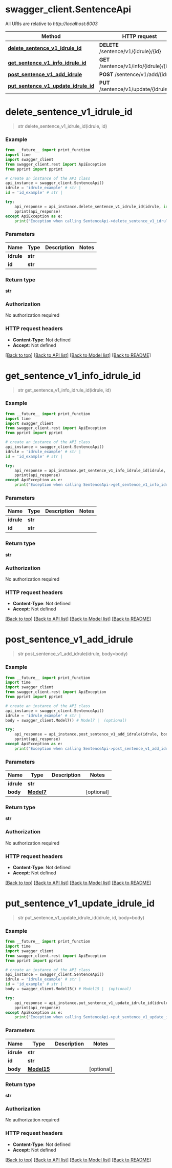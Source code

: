 # swagger_client.SentenceApi

All URIs are relative to *http://localhost:8003*

Method | HTTP request | Description
------------- | ------------- | -------------
[**delete_sentence_v1_idrule_id**](SentenceApi.md#delete_sentence_v1_idrule_id) | **DELETE** /sentence/v1/{idrule}/{id} | 
[**get_sentence_v1_info_idrule_id**](SentenceApi.md#get_sentence_v1_info_idrule_id) | **GET** /sentence/v1/info/{idrule}/{id} | 
[**post_sentence_v1_add_idrule**](SentenceApi.md#post_sentence_v1_add_idrule) | **POST** /sentence/v1/add/{idrule} | 
[**put_sentence_v1_update_idrule_id**](SentenceApi.md#put_sentence_v1_update_idrule_id) | **PUT** /sentence/v1/update/{idrule}/{id} | 


# **delete_sentence_v1_idrule_id**
> str delete_sentence_v1_idrule_id(idrule, id)



### Example
```python
from __future__ import print_function
import time
import swagger_client
from swagger_client.rest import ApiException
from pprint import pprint

# create an instance of the API class
api_instance = swagger_client.SentenceApi()
idrule = 'idrule_example' # str | 
id = 'id_example' # str | 

try:
    api_response = api_instance.delete_sentence_v1_idrule_id(idrule, id)
    pprint(api_response)
except ApiException as e:
    print("Exception when calling SentenceApi->delete_sentence_v1_idrule_id: %s\n" % e)
```

### Parameters

Name | Type | Description  | Notes
------------- | ------------- | ------------- | -------------
 **idrule** | **str**|  | 
 **id** | **str**|  | 

### Return type

**str**

### Authorization

No authorization required

### HTTP request headers

 - **Content-Type**: Not defined
 - **Accept**: Not defined

[[Back to top]](#) [[Back to API list]](../README.md#documentation-for-api-endpoints) [[Back to Model list]](../README.md#documentation-for-models) [[Back to README]](../README.md)

# **get_sentence_v1_info_idrule_id**
> str get_sentence_v1_info_idrule_id(idrule, id)



### Example
```python
from __future__ import print_function
import time
import swagger_client
from swagger_client.rest import ApiException
from pprint import pprint

# create an instance of the API class
api_instance = swagger_client.SentenceApi()
idrule = 'idrule_example' # str | 
id = 'id_example' # str | 

try:
    api_response = api_instance.get_sentence_v1_info_idrule_id(idrule, id)
    pprint(api_response)
except ApiException as e:
    print("Exception when calling SentenceApi->get_sentence_v1_info_idrule_id: %s\n" % e)
```

### Parameters

Name | Type | Description  | Notes
------------- | ------------- | ------------- | -------------
 **idrule** | **str**|  | 
 **id** | **str**|  | 

### Return type

**str**

### Authorization

No authorization required

### HTTP request headers

 - **Content-Type**: Not defined
 - **Accept**: Not defined

[[Back to top]](#) [[Back to API list]](../README.md#documentation-for-api-endpoints) [[Back to Model list]](../README.md#documentation-for-models) [[Back to README]](../README.md)

# **post_sentence_v1_add_idrule**
> str post_sentence_v1_add_idrule(idrule, body=body)



### Example
```python
from __future__ import print_function
import time
import swagger_client
from swagger_client.rest import ApiException
from pprint import pprint

# create an instance of the API class
api_instance = swagger_client.SentenceApi()
idrule = 'idrule_example' # str | 
body = swagger_client.Model7() # Model7 |  (optional)

try:
    api_response = api_instance.post_sentence_v1_add_idrule(idrule, body=body)
    pprint(api_response)
except ApiException as e:
    print("Exception when calling SentenceApi->post_sentence_v1_add_idrule: %s\n" % e)
```

### Parameters

Name | Type | Description  | Notes
------------- | ------------- | ------------- | -------------
 **idrule** | **str**|  | 
 **body** | [**Model7**](Model7.md)|  | [optional] 

### Return type

**str**

### Authorization

No authorization required

### HTTP request headers

 - **Content-Type**: Not defined
 - **Accept**: Not defined

[[Back to top]](#) [[Back to API list]](../README.md#documentation-for-api-endpoints) [[Back to Model list]](../README.md#documentation-for-models) [[Back to README]](../README.md)

# **put_sentence_v1_update_idrule_id**
> str put_sentence_v1_update_idrule_id(idrule, id, body=body)



### Example
```python
from __future__ import print_function
import time
import swagger_client
from swagger_client.rest import ApiException
from pprint import pprint

# create an instance of the API class
api_instance = swagger_client.SentenceApi()
idrule = 'idrule_example' # str | 
id = 'id_example' # str | 
body = swagger_client.Model15() # Model15 |  (optional)

try:
    api_response = api_instance.put_sentence_v1_update_idrule_id(idrule, id, body=body)
    pprint(api_response)
except ApiException as e:
    print("Exception when calling SentenceApi->put_sentence_v1_update_idrule_id: %s\n" % e)
```

### Parameters

Name | Type | Description  | Notes
------------- | ------------- | ------------- | -------------
 **idrule** | **str**|  | 
 **id** | **str**|  | 
 **body** | [**Model15**](Model15.md)|  | [optional] 

### Return type

**str**

### Authorization

No authorization required

### HTTP request headers

 - **Content-Type**: Not defined
 - **Accept**: Not defined

[[Back to top]](#) [[Back to API list]](../README.md#documentation-for-api-endpoints) [[Back to Model list]](../README.md#documentation-for-models) [[Back to README]](../README.md)

